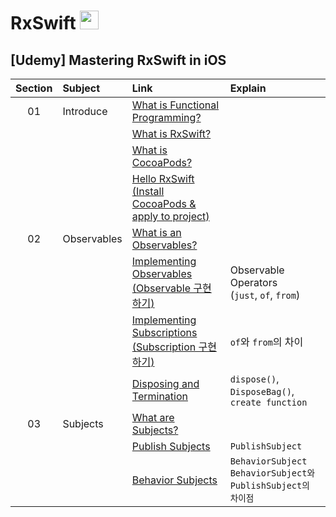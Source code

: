 # RxSwift <img src="https://user-images.githubusercontent.com/92699723/193454894-e169b5ff-abde-4862-be21-627aa667817b.png" width="30" height="30">

## [Udemy] Mastering RxSwift in iOS
|Section|Subject|Link|Explain|
|:-:|:--|:--|:--|   
|01|Introduce|[What is Functional Programming?](Mastering%20RxSwift%20in%20iOS/Section1.%20Introduce/What%20is%20Functional%20Programming?.md)|   
|||[What is RxSwift?](Mastering%20RxSwift%20in%20iOS/Section1.%20Introduce/What%20is%20RxSwift.md)|
|||[What is CocoaPods?](https://github.com/JasonLee0223/RxSwift/blob/main/Mastering%20RxSwift%20in%20iOS/Section1.%20Introduce/What%20is%20CocoaPods%3F.md)|
|||[Hello RxSwift (Install CocoaPods & apply to project)](Mastering%20RxSwift%20in%20iOS/Section1.%20Introduce/Hello%20RxSwift.md)|
|02|Observables|[What is an Observables?](https://github.com/JasonLee0223/RxSwift/blob/main/Mastering%20RxSwift%20in%20iOS/Section2.%20Observable/What%20is%20an%20Observable%3F.md)|
|||[Implementing Observables (Observable 구현하기)](Mastering%20RxSwift%20in%20iOS/Section2.%20Observable/Implementing%20Observables.md)|Observable Operators <br />(`just`, `of`, `from`)|   
|||[Implementing Subscriptions (Subscription 구현하기)](Mastering%20RxSwift%20in%20iOS/Section2.%20Observable/Implementing%20Subscriptions.md)| `of`와 `from`의 차이|
|||[Disposing and Termination](Mastering%20RxSwift%20in%20iOS/Section2.%20Observable/Disposing%20and%20Terminating.md)|`dispose()`, `DisposeBag()`, `create function`
|03|Subjects|[What are Subjects?](https://github.com/JasonLee0223/RxSwift/blob/main/Mastering%20RxSwift%20in%20iOS/Section3.%20Subjects/What%20are%20Subjects%3F.md)|
|||[Publish Subjects](Mastering%20RxSwift%20in%20iOS/Section3.%20Subjects/Publish%20Subjects.md)|`PublishSubject`|
|||[Behavior Subjects](Mastering%20RxSwift%20in%20iOS/Section3.%20Subjects/Behavior%20Subjects.md)|`BehaviorSubject` <br /> `BehaviorSubject와 PublishSubject의 차이점`|